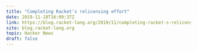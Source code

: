 ```yaml
---
title: "Completing Racket's relicensing effort"
date: 2019-11-18T16:09:37Z
link: https://blog.racket-lang.org/2019/11/completing-racket-s-relicensing-effort.html?utm_medium=RSS&utm_source=hune
site: blog.racket-lang.org
topic: Hacker News
draft: false
---
```

